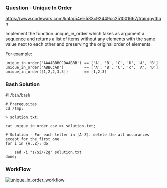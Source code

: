 ### Question - Unique In Order

https://www.codewars.com/kata/54e6533c92449cc251001667/train/python

Implement the function unique_in_order which takes as argument a sequence and returns a list of items without any elements with the same value next to each other and preserving the original order of elements.

For example:
```
unique_in_order('AAAABBBCCDAABBB') == ['A', 'B', 'C', 'D', 'A', 'B']
unique_in_order('ABBCcAD')         == ['A', 'B', 'C', 'c', 'A', 'D']
unique_in_order([1,2,2,3,3])       == [1,2,3]
```
### Bash Solution

```
#!/bin/bash

# Prerequsites
cd /tmp;

> solution.txt;

cat unique_in_order.csv >> solution.txt;

# Solution - For each letter in [A-Z]. delete the all occurances except for the first one
for i in {A..Z}; do

    sed -i "s/$i//2g" solution.txt
done;
```

### WorkFlow

![unique_in_order_workflow](https://user-images.githubusercontent.com/65648983/204299453-0f9bf62d-2b09-45ba-a1b3-c239891f30d2.png)

